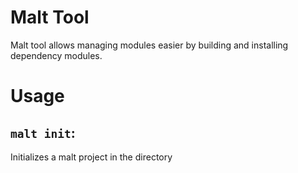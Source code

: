 Malt Tool
===

Malt tool allows managing modules easier by building and installing dependency modules.

Usage
===

## `malt init`:

Initializes a malt project in the directory


